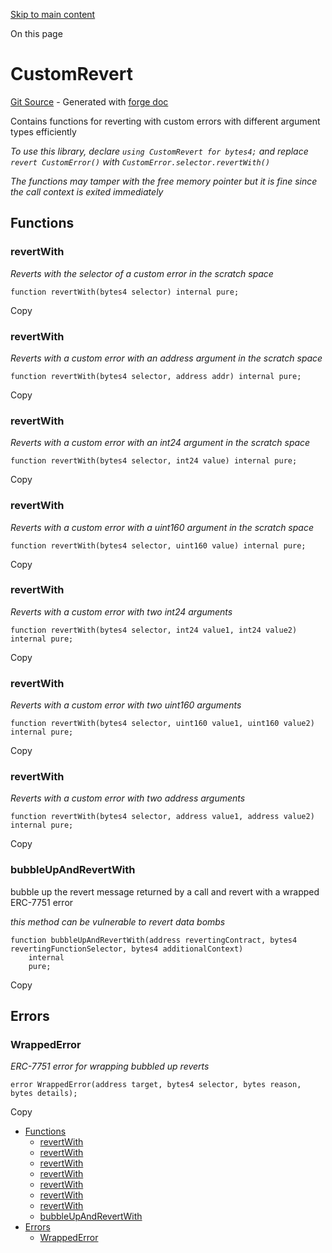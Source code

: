 [Skip to main content](https://docs.uniswap.org/contracts/v4/reference/core/libraries/CustomRevert#)

On this page

# CustomRevert

[Git Source](https://github.com/uniswap/v4-core/blob/b619b6718e31aa5b4fa0286520c455ceb950276d/src/libraries/CustomRevert.sol) \- Generated with [forge doc](https://book.getfoundry.sh/reference/forge/forge-doc)

Contains functions for reverting with custom errors with different argument types efficiently

_To use this library, declare `using CustomRevert for bytes4;` and replace `revert CustomError()` with_
_`CustomError.selector.revertWith()`_

_The functions may tamper with the free memory pointer but it is fine since the call context is exited immediately_

## Functions [​](https://docs.uniswap.org/contracts/v4/reference/core/libraries/CustomRevert\#functions "Direct link to heading")

### revertWith [​](https://docs.uniswap.org/contracts/v4/reference/core/libraries/CustomRevert\#revertwith "Direct link to heading")

_Reverts with the selector of a custom error in the scratch space_

```codeBlockLines_mRuA
function revertWith(bytes4 selector) internal pure;

```

Copy

### revertWith [​](https://docs.uniswap.org/contracts/v4/reference/core/libraries/CustomRevert\#revertwith-1 "Direct link to heading")

_Reverts with a custom error with an address argument in the scratch space_

```codeBlockLines_mRuA
function revertWith(bytes4 selector, address addr) internal pure;

```

Copy

### revertWith [​](https://docs.uniswap.org/contracts/v4/reference/core/libraries/CustomRevert\#revertwith-2 "Direct link to heading")

_Reverts with a custom error with an int24 argument in the scratch space_

```codeBlockLines_mRuA
function revertWith(bytes4 selector, int24 value) internal pure;

```

Copy

### revertWith [​](https://docs.uniswap.org/contracts/v4/reference/core/libraries/CustomRevert\#revertwith-3 "Direct link to heading")

_Reverts with a custom error with a uint160 argument in the scratch space_

```codeBlockLines_mRuA
function revertWith(bytes4 selector, uint160 value) internal pure;

```

Copy

### revertWith [​](https://docs.uniswap.org/contracts/v4/reference/core/libraries/CustomRevert\#revertwith-4 "Direct link to heading")

_Reverts with a custom error with two int24 arguments_

```codeBlockLines_mRuA
function revertWith(bytes4 selector, int24 value1, int24 value2) internal pure;

```

Copy

### revertWith [​](https://docs.uniswap.org/contracts/v4/reference/core/libraries/CustomRevert\#revertwith-5 "Direct link to heading")

_Reverts with a custom error with two uint160 arguments_

```codeBlockLines_mRuA
function revertWith(bytes4 selector, uint160 value1, uint160 value2) internal pure;

```

Copy

### revertWith [​](https://docs.uniswap.org/contracts/v4/reference/core/libraries/CustomRevert\#revertwith-6 "Direct link to heading")

_Reverts with a custom error with two address arguments_

```codeBlockLines_mRuA
function revertWith(bytes4 selector, address value1, address value2) internal pure;

```

Copy

### bubbleUpAndRevertWith [​](https://docs.uniswap.org/contracts/v4/reference/core/libraries/CustomRevert\#bubbleupandrevertwith "Direct link to heading")

bubble up the revert message returned by a call and revert with a wrapped ERC-7751 error

_this method can be vulnerable to revert data bombs_

```codeBlockLines_mRuA
function bubbleUpAndRevertWith(address revertingContract, bytes4 revertingFunctionSelector, bytes4 additionalContext)
    internal
    pure;

```

Copy

## Errors [​](https://docs.uniswap.org/contracts/v4/reference/core/libraries/CustomRevert\#errors "Direct link to heading")

### WrappedError [​](https://docs.uniswap.org/contracts/v4/reference/core/libraries/CustomRevert\#wrappederror "Direct link to heading")

_ERC-7751 error for wrapping bubbled up reverts_

```codeBlockLines_mRuA
error WrappedError(address target, bytes4 selector, bytes reason, bytes details);

```

Copy

- [Functions](https://docs.uniswap.org/contracts/v4/reference/core/libraries/CustomRevert#functions)
  - [revertWith](https://docs.uniswap.org/contracts/v4/reference/core/libraries/CustomRevert#revertwith)
  - [revertWith](https://docs.uniswap.org/contracts/v4/reference/core/libraries/CustomRevert#revertwith-1)
  - [revertWith](https://docs.uniswap.org/contracts/v4/reference/core/libraries/CustomRevert#revertwith-2)
  - [revertWith](https://docs.uniswap.org/contracts/v4/reference/core/libraries/CustomRevert#revertwith-3)
  - [revertWith](https://docs.uniswap.org/contracts/v4/reference/core/libraries/CustomRevert#revertwith-4)
  - [revertWith](https://docs.uniswap.org/contracts/v4/reference/core/libraries/CustomRevert#revertwith-5)
  - [revertWith](https://docs.uniswap.org/contracts/v4/reference/core/libraries/CustomRevert#revertwith-6)
  - [bubbleUpAndRevertWith](https://docs.uniswap.org/contracts/v4/reference/core/libraries/CustomRevert#bubbleupandrevertwith)
- [Errors](https://docs.uniswap.org/contracts/v4/reference/core/libraries/CustomRevert#errors)
  - [WrappedError](https://docs.uniswap.org/contracts/v4/reference/core/libraries/CustomRevert#wrappederror)